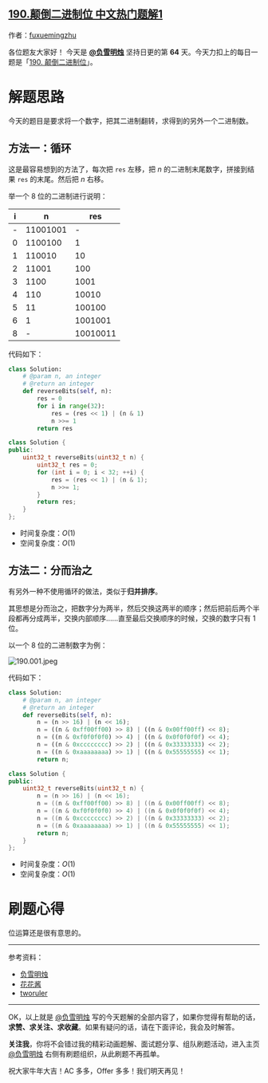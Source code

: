 ## [190.颠倒二进制位 中文热门题解1](https://leetcode.cn/problems/reverse-bits/solutions/100000/fu-xue-ming-zhu-xun-huan-yu-fen-zhi-jie-hoakf)

作者：[fuxuemingzhu](https://leetcode.cn/u/fuxuemingzhu)

各位题友大家好！ 今天是 **[@负雪明烛](/u/fuxuemingzhu/)** 坚持日更的第 **64** 天。今天力扣上的每日一题是「[190. 颠倒二进制位](https://leetcode-cn.com/problems/reverse-bits/)」。

# 解题思路

今天的题目是要求将一个数字，把其二进制翻转，求得到的另外一个二进制数。

## 方法一：循环


这是最容易想到的方法了，每次把 `res` 左移，把 $n$ 的二进制末尾数字，拼接到结果 `res` 的末尾。然后把 $n$ 右移。


举一个 8 位的二进制进行说明：



| i    | n         | res       |
| ---- | --------- | --------- |
| -    | 11001001 | -         |
| 0    | 1100100  | 1         |
| 1    | 110010   | 10        |
| 2    | 11001    | 100       |
| 3    | 1100     | 1001      |
| 4    | 110      | 10010     |
| 5    | 11       | 100100    |
| 6    | 1        | 1001001   |
| 8    | -        | 10010011 |

代码如下：


```Python []
class Solution:
    # @param n, an integer
    # @return an integer
    def reverseBits(self, n):
        res = 0
        for i in range(32):
            res = (res << 1) | (n & 1)
            n >>= 1
        return res
```
```C++ []
class Solution {
public:
    uint32_t reverseBits(uint32_t n) {
        uint32_t res = 0;
        for (int i = 0; i < 32; ++i) {
            res = (res << 1) | (n & 1);
            n >>= 1;
        }
        return res;
    }
};
```


- 时间复杂度：$O(1)$
- 空间复杂度：$O(1)$





## 方法二：分而治之

有另外一种不使用循环的做法，类似于**归并排序**。


其思想是分而治之，把数字分为两半，然后交换这两半的顺序；然后把前后两个半段都再分成两半，交换内部顺序……直至最后交换顺序的时候，交换的数字只有 1 位。

以一个 8 位的二进制数字为例：

![190.001.jpeg](https://pic.leetcode-cn.com/1616982968-vXsJSf-190.001.jpeg)

代码如下：

```Python []
class Solution:
    # @param n, an integer
    # @return an integer
    def reverseBits(self, n):
        n = (n >> 16) | (n << 16);
        n = ((n & 0xff00ff00) >> 8) | ((n & 0x00ff00ff) << 8);
        n = ((n & 0xf0f0f0f0) >> 4) | ((n & 0x0f0f0f0f) << 4);
        n = ((n & 0xcccccccc) >> 2) | ((n & 0x33333333) << 2);
        n = ((n & 0xaaaaaaaa) >> 1) | ((n & 0x55555555) << 1);
        return n;
```
```C++ []
class Solution {
public:
    uint32_t reverseBits(uint32_t n) {
        n = (n >> 16) | (n << 16);
        n = ((n & 0xff00ff00) >> 8) | ((n & 0x00ff00ff) << 8);
        n = ((n & 0xf0f0f0f0) >> 4) | ((n & 0x0f0f0f0f) << 4);
        n = ((n & 0xcccccccc) >> 2) | ((n & 0x33333333) << 2);
        n = ((n & 0xaaaaaaaa) >> 1) | ((n & 0x55555555) << 1);
        return n;
    }
};
```




- 时间复杂度：$O(1)$
- 空间复杂度：$O(1)$




# 刷题心得


位运算还是很有意思的。


-----

参考资料：

- [负雪明烛](https://blog.csdn.net/fuxuemingzhu/article/details/79254344)
- [花花酱](https://www.youtube.com/watch?v=K0EHvvbUdEg)
- [tworuler](https://leetcode.com/problems/reverse-bits/discuss/54741/O(1)-bit-operation-C%2B%2B-solution-(8ms))


-----


OK，以上就是 [@负雪明烛](https://leetcode-cn.com/u/fuxuemingzhu/) 写的今天题解的全部内容了，如果你觉得有帮助的话，**求赞、求关注、求收藏**。如果有疑问的话，请在下面评论，我会及时解答。


**关注我**，你将不会错过我的精彩动画题解、面试题分享、组队刷题活动，进入主页 [@负雪明烛](https://leetcode-cn.com/u/fuxuemingzhu/) 右侧有刷题组织，从此刷题不再孤单。


祝大家牛年大吉！AC 多多，Offer 多多！我们明天再见！